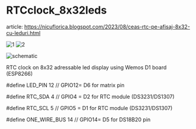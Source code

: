 # RTCclock_8x32leds

article: https://nicuflorica.blogspot.com/2023/08/ceas-rtc-pe-afisaj-8x32-cu-leduri.html

![1](https://blogger.googleusercontent.com/img/b/R29vZ2xl/AVvXsEi3hnRkptmj2VVM_KXKLmfmUNOeLJxmhDZ5YPAQQWboDrAF-Oxsn9ZaXtxjS2a9DbH1wmKnLcAejZZop3bsV21cdrjUxyZFzwm7LOG_XmqJp1vLsDTEfs1BXf8F3KdspvBpgLEIEu4NfgFOKSlIgbP5_1T-pgL8oRqQkTrBmqwWOQi22WIQodr6CugLncGR/w200-h150/RTC_clock_wemos_02.jpg)
![2](https://blogger.googleusercontent.com/img/b/R29vZ2xl/AVvXsEgra965x99Z_ZjJ1gaxm1Ckmlc9ivdnlmhMc1ngj2AbjxnHwXZUqhLABxVqHOVMfs4I8tS-V5huOSun20NNkQMJJcxWvZQdvOFbij21fWaV1YsfuewBZ-qEZ48f_Hjq1s8zOAZDbWiDXzONMWVdQ48EFH6EjEFIULWgdU4ieHhyXbbE28NHegIQVsJn4P7R/w200-h150/RTC_clock_wemos_01.jpg)

![schematic](https://blogger.googleusercontent.com/img/b/R29vZ2xl/AVvXsEgSBAhUybHtTLmnmhmUcjyQtSOwkIy4qLJHpd2rlpvvfH6gF0XjU_uS4DUUdgpXYtaMiTc4qda_ifiiSE8eyLTDL2qJhIxw4eNzycnHqKhmrPA1SrVHVHWwi3Q-V3IAMX5dt2UBUkZY-TcIFbKg8-cdspE7UGhClg4yD8BFIqV9jaRHB5-zQ-uiCCxzNJ8R/s1817/RTC_clock_DS18B20_8x32_ws2812_sch_v1.png)

RTC clock on 8x32 adressable led display using Wemos D1 board (ESP8266)

#define LED_PIN 12      // GPIO12= D6 for matrix pin

#define RTC_SDA 4       // GPIO4 = D2 for RTC module (DS3231/DS1307)

#define RTC_SCL 5       // GPIO5 = D1 for RTC module (DS3231/DS1307)

#define ONE_WIRE_BUS 14 // GPIO14= D5 for DS18B20 pin
